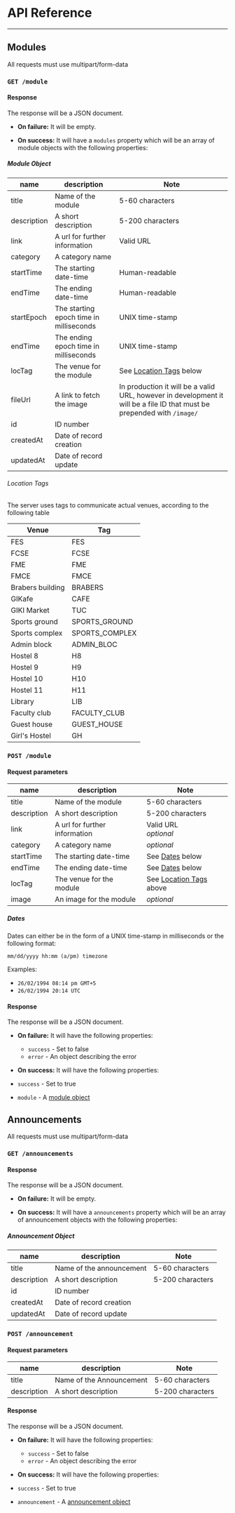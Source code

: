 # API Reference
----
## Modules
All requests must use multipart/form-data

### `GET /module`

#### Response
The response will be a JSON document.

* **On failure:** It will be empty.

* **On success:** It will have a `modules` property which will be an array of module objects with the following properties:

##### Module Object
name | description | Note
---- | ---- | ----
title | Name of the module | 5-60 characters
description | A short description | 5-200 characters
link  | A url for further information | Valid URL
category | A category name |
startTime | The starting date-time | Human-readable
endTime | The ending date-time | Human-readable
startEpoch | The starting epoch time in milliseconds | UNIX time-stamp
endTime | The ending epoch time in milliseconds | UNIX time-stamp
locTag | The venue for the module | See [Location Tags](#Location-Tags) below
fileUrl | A link to fetch the image | In production it will be a valid URL, however in development it will be a file ID that must be prepended with `/image/`
id | ID number |
createdAt | Date of record creation |
updatedAt | Date of record update |

###### Location Tags
The server uses tags to communicate actual venues, according to the following table

Venue | Tag
---- | ----
FES | FES
FCSE | FCSE
FME | FME
FMCE | FMCE
Brabers building | BRABERS
GIKafe | CAFE
GIKI Market | TUC
Sports ground | SPORTS_GROUND
Sports complex | SPORTS_COMPLEX
Admin block | ADMIN_BLOC
Hostel 8 | H8
Hostel 9 | H9
Hostel 10 | H10
Hostel 11 | H11
Library | LIB
Faculty club | FACULTY_CLUB
Guest house | GUEST_HOUSE
Girl's Hostel | GH

### `POST /module`

#### Request parameters

name | description | Note
---- | ---- | ----
title | Name of the module | 5-60 characters
description | A short description | 5-200 characters
link  | A url for further information | Valid URL<br/>*optional*
category | A category name |*optional*
startTime | The starting date-time | See [Dates](#Dates) below
endTime | The ending date-time | See [Dates](#Dates) below
locTag | The venue for the module | See [Location Tags](#Location-Tags) above
image | An image for the module |*optional*

##### Dates
Dates can either be in the form of a UNIX time-stamp in milliseconds or the following format:

`mm/dd/yyyy hh:mm (a/pm) timezone`

Examples:
* `26/02/1994 08:14 pm GMT+5`
* `26/02/1994 20:14 UTC`

#### Response
The response will be a JSON document.

* **On failure:** It will have the following properties:
     * `success` - Set to false
     * `error` - An object describing the error


* **On success:** It will have the following properties:
 * `success` - Set to true
 * `module` - A [module object](#Module-Object)

## Announcements
All requests must use multipart/form-data

### `GET /announcements`

#### Response
The response will be a JSON document.

* **On failure:** It will be empty.

* **On success:** It will have a `announcements` property which will be an array of announcement objects with the following properties:

##### Announcement Object
name | description | Note
---- | ---- | ----
title | Name of the announcement | 5-60 characters
description | A short description | 5-200 characters
id | ID number |
createdAt | Date of record creation |
updatedAt | Date of record update |

### `POST /announcement`

#### Request parameters

name | description | Note
---- | ---- | ----
title | Name of the Announcement | 5-60 characters
description | A short description | 5-200 characters

#### Response
The response will be a JSON document.

* **On failure:** It will have the following properties:
     * `success` - Set to false
     * `error` - An object describing the error


* **On success:** It will have the following properties:
 * `success` - Set to true
 * `announcement` - A [announcement object](#Announcement-Object)

